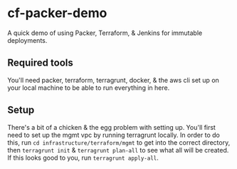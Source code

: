 # cf-packer-demo
A quick demo of using Packer, Terraform, & Jenkins for immutable deployments.

## Required tools
You'll need packer, terraform, terragrunt, docker, & the aws cli set up on your local machine to be able to run everything in here.

## Setup
There's a bit of a chicken & the egg problem with setting up. You'll first need to set up the mgmt vpc by running terragrunt locally. In order to do this, run `cd infrastructure/terraform/mgmt` to get into the correct directory, then `terragrunt init` & `terragrunt plan-all` to see what all will be created. If this looks good to you, run `terragrunt apply-all`. 